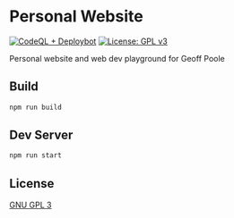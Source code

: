 # Personal Website

[![CodeQL + Deploybot](https://github.com/geoffop/website/actions/workflows/code-scan-and-deploy.yml/badge.svg)](https://github.com/geoffop/website/actions/workflows/code-scan-and-deploy.yml)
[![License: GPL v3](https://img.shields.io/badge/License-GPLv3-blue.svg)](https://www.gnu.org/licenses/gpl-3.0)

Personal website and web dev playground for Geoff Poole

## Build

```bash
npm run build
```

## Dev Server

```bash
npm run start
```

## License

[GNU GPL 3](https://www.gnu.org/licenses/gpl-3.0.en.html)
